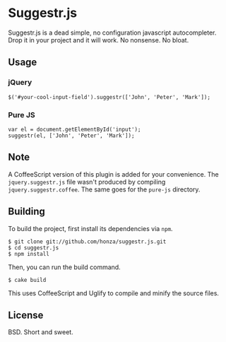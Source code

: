 Suggestr.js
===========

Suggestr.js is a dead simple, no configuration javascript autocompleter. Drop
it in your project and it will work. No nonsense. No bloat.

Usage
-----

### jQuery

    $('#your-cool-input-field').suggestr(['John', 'Peter', 'Mark']);

### Pure JS

    var el = document.getElementById('input');
    suggestr(el, ['John', 'Peter', 'Mark']);

Note
----

A CoffeeScript version of this plugin is added for your convenience. The
`jquery.suggestr.js` file wasn't produced by compiling
`jquery.suggestr.coffee`. The same goes for the `pure-js` directory.

Building
--------

To build the project, first install its dependencies via `npm`.

    $ git clone git://github.com/honza/suggestr.js.git
    $ cd suggestr.js
    $ npm install

Then, you can run the build command.

    $ cake build

This uses CoffeeScript and Uglify to compile and minify the source files.

License
-------

BSD. Short and sweet.
